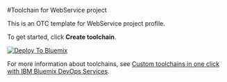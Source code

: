 #Toolchain for WebService project

This is an OTC template for WebService project profile.

To get started, click **Create toolchain**.

[![Deploy To Bluemix](https://new-console.ng.bluemix.net/devops/graphics/create_toolchain_button.png)](https://console.ibmgbs.in-south.bluemix.net/devops/setup/deploy/?repository=https%3A%2F%2Fgithub.com%2Fdimikhan%2FPL_WebApp_OTCT&referer=https%3A%2F%2Fgithub.com%2Fdimikhan%2FPL_WebApp_OTCT)

For more information about toolchains, see [Custom toolchains in one click with IBM Bluemix DevOps Services](https://developer.ibm.com/devops-services/2016/06/16/open-toolchain-with-ibm-bluemix-devops-services/).
